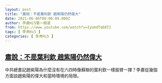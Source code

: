 ```yaml
---
layout: post
title: "肅說：不是葉利欽 趙紫陽仍然偉大"
date: 2021-06-06T00:00:09.000Z
author: 李肅Hi5第一頻道
from: https://www.youtube.com/watch?v=IyomdTq68TI
tags: [ 李肃Hi5 ]
categories: [ 李肃Hi5 ]
---
```

<!--1622937609000-->
[肅說：不是葉利欽 趙紫陽仍然偉大](https://www.youtube.com/watch?v=IyomdTq68TI)
------

<div>
中共總書記趙紫陽為什麼沒有在六四時像蘇聯的葉利欽一樣振臂一揮？李肅從幾個方面談趙紫陽的偉大和當時環境的局限。
</div>
